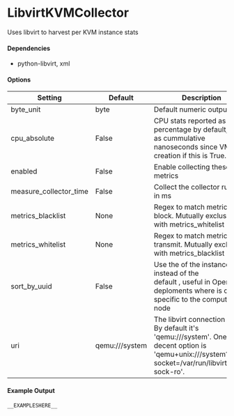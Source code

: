<!--This file was generated from the python source
Please edit the source to make changes
-->
LibvirtKVMCollector
=====

Uses libvirt to harvest per KVM instance stats

#### Dependencies

 * python-libvirt, xml


#### Options

Setting | Default | Description | Type
--------|---------|-------------|-----
byte_unit | byte | Default numeric output(s) | str
cpu_absolute | False | CPU stats reported as percentage by default, or<br>as cummulative nanoseconds since VM creation if this is True. | bool
enabled | False | Enable collecting these metrics | bool
measure_collector_time | False | Collect the collector run time in ms | bool
metrics_blacklist | None | Regex to match metrics to block. Mutually exclusive with metrics_whitelist | NoneType
metrics_whitelist | None | Regex to match metrics to transmit. Mutually exclusive with metrics_blacklist | NoneType
sort_by_uuid | False | Use the <uuid> of the instance instead of the<br> default <name>, useful in Openstack deploments where <name> is only<br> specific to the compute node | bool
uri | qemu:///system | The libvirt connection URI. By default it's<br>'qemu:///system'. One decent option is<br>'qemu+unix:///system?socket=/var/run/libvirt/libvit-sock-ro'. | str

#### Example Output

```
__EXAMPLESHERE__
```


